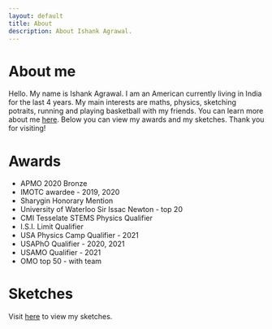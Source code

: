 ```yaml
---
layout: default
title: About
description: About Ishank Agrawal. 
---
```


# About me
Hello. My name is Ishank Agrawal. I am an American currently living in India for the last 4 years.
My main interests are maths, physics, sketching potraits, running and playing basketball with my friends.
You can learn more about me [here](about). Below you can view my awards and my sketches. Thank you for visiting!

# Awards

- APMO 2020 Bronze  
- IMOTC awardee - 2019, 2020  
- Sharygin Honorary Mention   
- University of Waterloo Sir Issac Newton - top 20   
- CMI Tesselate STEMS Physics Qualifier   
- I.S.I. Limit Qualifier   
- USA Physics Camp Qualifier - 2021   
- USAPhO Qualifier - 2020, 2021   
- USAMO Qualifier - 2021   
- OMO top 50 - with team

# Sketches

Visit [here](sketches) to view my sketches.
